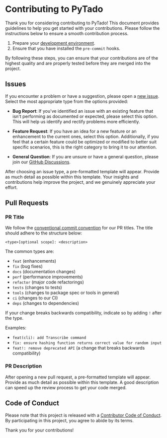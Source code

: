# Contributing to PyTado

Thank you for considering contributing to PyTado! This document provides guidelines to help you get started with your
contributions. Please follow the instructions below to ensure a smooth contribution process.

1. Prepare your [development environment](https://github.com/wmalgadey/PyTado#development).
2. Ensure that you have installed the `pre-commit` hooks.

By following these steps, you can ensure that your contributions are of the highest quality and are properly tested
before they are merged into the project.

## Issues

If you encounter a problem or have a suggestion, please open a [new issue](https://github.com/wmalgadey/PyTado/issues/new/choose).
Select the most appropriate type from the options provided:

- **Bug Report**: If you've identified an issue with an existing feature that isn't performing as documented or expected,
  please select this option. This will help us identify and rectify problems more efficiently.

- **Feature Request**: If you have an idea for a new feature or an enhancement to the current ones, select this option.
  Additionally, if you feel that a certain feature could be optimized or modified to better suit specific scenarios, this
  is the right category to bring it to our attention.

- **General Question**: If you are unsure or have a general question, please join our
  [GitHub Discussions](https://github.com/wmalgadey/PyTado/discussions).

After choosing an issue type, a pre-formatted template will appear. Provide as much detail as possible within this
template. Your insights and contributions help improve the project, and we genuinely appreciate your effort.

## Pull Requests

### PR Title

We follow the [conventional commit convention](https://www.conventionalcommits.org/en/v1.0.0/) for our PR titles. The
title should adhere to the structure below:

```text
<type>[optional scope]: <description>
```

The common types are:

- `feat` (enhancements)
- `fix` (bug fixes)
- `docs` (documentation changes)
- `perf` (performance improvements)
- `refactor` (major code refactorings)
- `tests` (changes to tests)
- `tools` (changes to package spec or tools in general)
- `ci` (changes to our CI)
- `deps` (changes to dependencies)

If your change breaks backwards compatibility, indicate so by adding `!` after the type.

Examples:

- `feat(cli): add Transcribe command`
- `fix: ensure hashing function returns correct value for random input`
- `feat!: remove deprecated API` (a change that breaks backwards compatibility)

### PR Description

After opening a new pull request, a pre-formatted template will appear. Provide as much detail as possible within this
template. A good description can speed up the review process to get your code merged.

## Code of Conduct

Please note that this project is released with a [Contributor Code of Conduct](https://www.contributor-covenant.org/version/2/0/code_of_conduct/).
By participating in this project, you agree to abide by its terms.

Thank you for your contributions!
